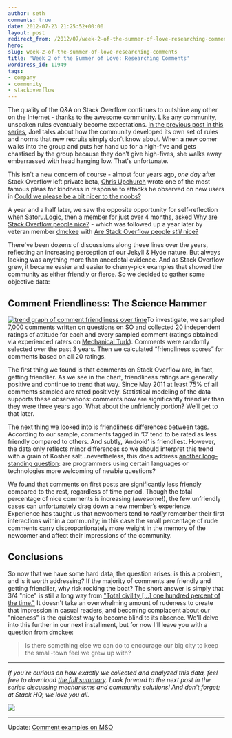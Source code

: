 ```yaml
---
author: seth
comments: true
date: 2012-07-23 21:25:52+00:00
layout: post
redirect_from: /2012/07/week-2-of-the-summer-of-love-researching-comments
hero: 
slug: week-2-of-the-summer-of-love-researching-comments
title: 'Week 2 of the Summer of Love: Researching Comments'
wordpress_id: 11949
tags:
- company
- community
- stackoverflow
---
```


The quality of the Q&A on Stack Overflow continues to outshine any other on the Internet - thanks to the awesome community. Like any community, unspoken rules eventually become expectations.  [In the previous post in this series](http://blog.stackoverflow.com/2012/07/kicking-off-the-summer-of-love/), Joel talks about how the community developed its own set of rules and norms that new recruits simply don’t know about. When a new comer walks into the group and puts her hand up for a high-five and gets chastised by the group because they don’t give high-fives, she walks away embarrassed with head hanging low. That's unfortunate.

This isn't a new concern of course - almost four years ago, _one day_ after Stack Overflow left private beta, [Chris Upchurch](http://stackoverflow.com/users/2600/chris-upchurch) wrote one of the most famous pleas for kindness in response to attacks he observed on new users in [Could we please be a bit nicer to the noobs?](http://meta.stackoverflow.com/questions/9953/could-we-please-be-a-bit-nicer-to-new-users)

A year and a half later, we saw the opposite opportunity for self-reflection when [Satoru.Logic](http://stackoverflow.com/users/225262/satoru-logic), then a member for just over 4 months, asked [Why are Stack Overflow people nice?](http://meta.stackoverflow.com/questions/47698/why-are-stack-overflow-people-nice) - which was followed up a year later by veteran member [dmckee](http://stackoverflow.com/users/2509/dmckee) with [Are Stack Overflow people _still_ nice?](http://meta.stackoverflow.com/questions/83019/are-stack-overflow-people-still-nice)

There've been dozens of discussions along these lines over the years, reflecting an increasing perception of our Jekyll & Hyde nature. But always lacking was anything more than anecdotal evidence. And as Stack Overflow grew, it became easier and easier to cherry-pick examples that showed the community as either friendly or fierce. So we decided to gather some objective data:



## Comment Friendliness: The Science Hammer



[![trend graph of comment friendliness over time](https://i.stack.imgur.com/v9gus.png)](https://i.stack.imgur.com/v9gus.png)To investigate, we sampled 7,000 comments written on questions on SO and collected 20 independent ratings of attitude for each and every sampled comment (ratings obtained via experienced raters on [Mechanical Turk](http://www.mturk.com)). Comments were randomly selected over the past 3 years. Then we calculated “friendliness scores” for comments based on all 20 ratings.

The first thing we found is that comments on Stack Overflow are, in fact, getting friendlier. As we see in the chart, friendliness ratings are generally positive and continue to trend that way. Since May 2011 at least 75% of all comments sampled are rated positively. Statistical modeling of the data supports these observations: comments now are significantly friendlier than they were three years ago. What about the unfriendly portion? We’ll get to that later.

The next thing we looked into is friendliness differences between tags. According to our sample, comments tagged in ‘C’ tend to be rated as less friendly compared to others. And subtly, ‘Android’ is friendliest. However, the data only reflects minor differences so we should interpret this trend with a grain of Kosher salt…nevertheless, this does address [another long-standing question](http://meta.stackoverflow.com/questions/34980/relative-friendliness-of-developers-by-language-on-so): are programmers using certain languages or technologies more welcoming of newbie questions?

 We found that comments on first posts are significantly less friendly compared to the rest, regardless of time period. Though the total percentage of nice comments is increasing (awesome!), the few unfriendly cases can unfortunately drag down a new member’s experience. Experience has taught us that newcomers tend to *really* remember their first interactions within a community; in this case the small percentage of rude comments carry disproportionately more weight in the memory of the newcomer and affect their impressions of the community.



## Conclusions



So now that we have some hard data, the question arises: is this a problem, and is it worth addressing? If the majority of comments are friendly and getting friendlier, why risk rocking the boat? The short answer is simply that 3/4 "nice" is still a long way from ["Total civility [...] one hundred percent of the time."](http://blog.stackoverflow.com/2012/07/kicking-off-the-summer-of-love/#comment-68040) It doesn't take an overwhelming amount of rudeness to create that impression in casual readers, and becoming complacent about our "niceness" is the quickest way to become blind to its absence. We'll delve into this further in our next installment, but for now I'll leave you with a question from dmckee:



<blockquote>
  Is there something else we can do to encourage our big city to keep the small-town feel we grew up with?
</blockquote>





* * *



_If you're curious on how exactly we collected and analyzed this data, feel free to download [the full summary](https://www.dropbox.com/s/a1b8zmt64vy5p3z/Comment%20Friendliness%20Results.pdf). Look forward to the next post in the series discussing mechanisms and community solutions! And don't forget; at Stack HQ, we love you all._

![](http://upload.wikimedia.org/wikipedia/commons/thumb/2/23/LiliumBulbiferumCroceumBologna.jpg/220px-LiliumBulbiferumCroceumBologna.jpg)



* * *



Update: [Comment examples on MSO](http://meta.stackoverflow.com/questions/141706/comment-examples-in-the-summer-of-love-research)

